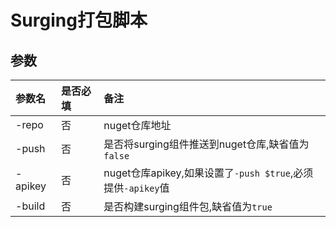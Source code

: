 # Surging打包脚本

## 参数

| 参数名 | 是否必填 | 备注 |
|:----|:-----|:-----|
| -repo | 否 | nuget仓库地址 |
| -push | 否 | 是否将surging组件推送到nuget仓库,缺省值为`false` |
| -apikey | 否 | nuget仓库apikey,如果设置了`-push $true`,必须提供`-apikey`值 |
| -build | 否 | 是否构建surging组件包,缺省值为`true` |
